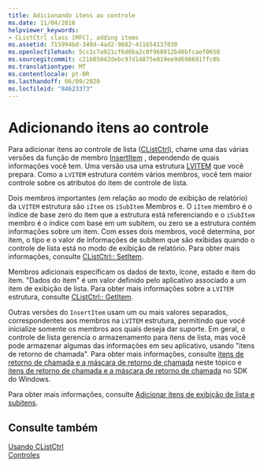 ```yaml
---
title: Adicionando itens ao controle
ms.date: 11/04/2016
helpviewer_keywords:
- CListCtrl class [MFC], adding items
ms.assetid: 715994bd-340d-4ad2-9882-411654137830
ms.openlocfilehash: 5cc1c7a921cf6d6ba2c0f968012b48bfcaef0658
ms.sourcegitcommit: c21b05042debc97d14875e019ee9d698691ffc0b
ms.translationtype: MT
ms.contentlocale: pt-BR
ms.lasthandoff: 06/09/2020
ms.locfileid: "84623373"
---
```

# <a name="adding-items-to-the-control"></a>Adicionando itens ao controle

Para adicionar itens ao controle de lista ([CListCtrl](reference/clistctrl-class.md)), chame uma das várias versões da função de membro [InsertItem](reference/clistctrl-class.md#insertitem) , dependendo de quais informações você tem. Uma versão usa uma estrutura [LVITEM](/windows/win32/api/commctrl/ns-commctrl-lvitemw) que você prepara. Como a `LVITEM` estrutura contém vários membros, você tem maior controle sobre os atributos do item de controle de lista.

Dois membros importantes (em relação ao modo de exibição de relatório) da `LVITEM` estrutura são `iItem` os `iSubItem` Membros e. O `iItem` membro é o índice de base zero do item que a estrutura está referenciando e o `iSubItem` membro é o índice com base em um subitem, ou zero se a estrutura contém informações sobre um item. Com esses dois membros, você determina, por item, o tipo e o valor de informações de subitem que são exibidas quando o controle de lista está no modo de exibição de relatório. Para obter mais informações, consulte [CListCtrl:: SetItem](reference/clistctrl-class.md#setitem).

Membros adicionais especificam os dados de texto, ícone, estado e item do item. "Dados do item" é um valor definido pelo aplicativo associado a um item de exibição de lista. Para obter mais informações sobre a `LVITEM` estrutura, consulte [CListCtrl:: GetItem](reference/clistctrl-class.md#getitem).

Outras versões do `InsertItem` usam um ou mais valores separados, correspondentes aos membros na `LVITEM` estrutura, permitindo que você inicialize somente os membros aos quais deseja dar suporte. Em geral, o controle de lista gerencia o armazenamento para itens de lista, mas você pode armazenar algumas das informações em seu aplicativo, usando "itens de retorno de chamada". Para obter mais informações, consulte [itens de retorno de chamada e a máscara de retorno de chamada](callback-items-and-the-callback-mask.md) neste tópico e [itens de retorno de chamada e a máscara de retorno de chamada](/windows/win32/Controls/using-list-view-controls) no SDK do Windows.

Para obter mais informações, consulte [Adicionar itens de exibição de lista e subitens](/windows/win32/Controls/using-list-view-controls).

## <a name="see-also"></a>Consulte também

[Usando CListCtrl](using-clistctrl.md)<br/>
[Controles](controls-mfc.md)
